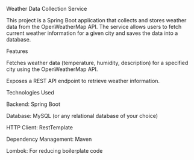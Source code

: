 Weather Data Collection Service

This project is a Spring Boot application that collects and stores weather data from the OpenWeatherMap API. The service allows users to fetch current weather information for a given city and saves the data into a database.

Features

Fetches weather data (temperature, humidity, description) for a specified city using the OpenWeatherMap API.

Exposes a REST API endpoint to retrieve weather information.

Technologies Used

Backend: Spring Boot

Database: MySQL (or any relational database of your choice)

HTTP Client: RestTemplate

Dependency Management: Maven

Lombok: For reducing boilerplate code
